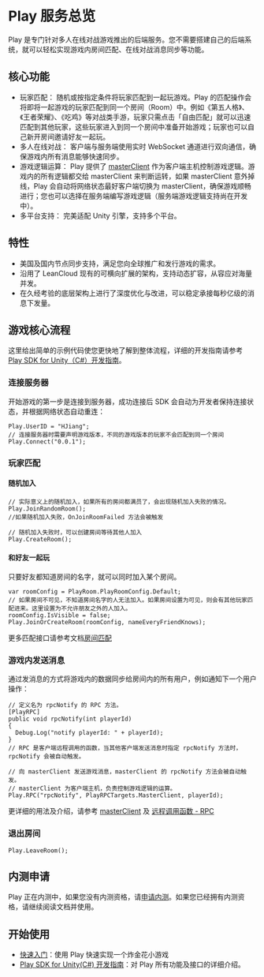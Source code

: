 # Play 服务总览
Play 是专门针对多人在线对战游戏推出的后端服务。您不需要搭建自己的后端系统，就可以轻松实现游戏内房间匹配、在线对战消息同步等功能。


## 核心功能
* 玩家匹配： 随机或按指定条件将玩家匹配到一起玩游戏。Play 的匹配操作会将即将一起游戏的玩家匹配到同一个房间（Room）中。例如《第五人格》、《王者荣耀》、《吃鸡》等对战类手游，玩家只需点击「自由匹配」就可以迅速匹配到其他玩家，这些玩家进入到同一个房间中准备开始游戏；玩家也可以自己新开房间邀请好友一起玩。
* 多人在线对战： 客户端与服务端使用实时 WebSocket 通道进行双向通信，确保游戏内所有消息能够快速同步。
* 游戏逻辑运算： Play 提供了 [masterClient](play-unity.html#MasterClient) 作为客户端主机控制游戏逻辑。游戏内的所有逻辑都交给 masterClient 来判断运转，如果 masterClient 意外掉线，Play 会自动将网络状态最好客户端切换为 masterClient，确保游戏顺畅进行；您也可以选择在服务端编写游戏逻辑（服务端游戏逻辑支持尚在开发中）。
* 多平台支持： 完美适配 Unity 引擎，支持多个平台。

## 特性
* 美国及国内节点同步支持，满足您向全球推广和发行游戏的需求。
* 沿用了 LeanCloud 现有的可横向扩展的架构，支持动态扩容，从容应对海量并发。
* 在久经考验的底层架构上进行了深度优化与改进，可以稳定承接每秒亿级的消息下发量。

## 游戏核心流程
这里给出简单的示例代码使您更快地了解到整体流程，详细的开发指南请参考 [Play SDK for Unity（C#）开发指南](play-unity.html)。


### 连接服务器

开始游戏的第一步是连接到服务器，成功连接后 SDK 会自动为开发者保持连接状态，并根据网络状态自动重连：

```
Play.UserID = "HJiang";
// 连接服务器时需要声明游戏版本，不同的游戏版本的玩家不会匹配到同一个房间
Play.Connect("0.0.1"); 
```

### 玩家匹配
#### 随机加入
```
// 实际意义上的随机加入，如果所有的房间都满员了，会出现随机加入失败的情况。
Play.JoinRandomRoom();
//如果随机加入失败，OnJoinRoomFailed 方法会被触发
```

```
// 随机加入失败时，可以创建房间等待其他人加入
Play.CreateRoom();
```

#### 和好友一起玩
只要好友都知道房间的名字，就可以同时加入某个房间。
```
var roomConfig = PlayRoom.PlayRoomConfig.Default;
// 如果房间不可见，不知道房间名字的人无法加入。如果房间设置为可见，则会有其他玩家匹配进来。这里设置为不允许朋友之外的人加入。
roomConfig.IsVisible = false;
Play.JoinOrCreateRoom(roomConfig, nameEveryFriendKnows);
```

更多匹配接口请参考文档[房间匹配](play-unity.html#加入房间)


### 游戏内发送消息
通过发消息的方式将游戏内的数据同步给房间内的所有用户，例如通知下一个用户操作：

```
// 定义名为 rpcNotify 的 RPC 方法。
[PlayRPC]
public void rpcNotify(int playerId) 
{
  Debug.Log("notify playerId: " + playerId);
}
// RPC 是客户端远程调用的函数，当其他客户端发送消息时指定 rpcNotify 方法时，rpcNotify 会被自动触发。
```

```
// 向 masterClient 发送游戏消息，masterClient 的 rpcNotify 方法会被自动触发。
// masterClient 为客户端主机，负责控制游戏逻辑的运算。
Play.RPC("rpcNotify", PlayRPCTargets.MasterClient, playerId);

```

更详细的用法及介绍，请参考 [masterClient](play-unity.html#MasterClient) 及 [远程调用函数 - RPC](play-unity.html#远程调用函数-RPC)

### 退出房间

```
Play.LeaveRoom();
```


## 内测申请

Play 正在内测中，如果您没有内测资格，请[申请内测](https://jinshuju.net/f/VxOfsR)。如果您已经拥有内测资格，请继续阅读文档并使用。


## 开始使用

* [快速入门](play-unity-demo.html)：使用 Play 快速实现一个炸金花小游戏
* [Play SDK for Unity(C#) 开发指南](play-unity.html)：对 Play 所有功能及接口的详细介绍。
